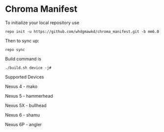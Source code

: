 Chroma Manifest
===================

To initialize your local repository use

    repo init -u https://github.com/whdgmawkd/chroma_manifest.git -b mm6.0
    

Then to sync up:

    repo sync


Build command is

    ./build.sh device -j#


Supported Devices

   Nexus 4  - mako

   Nexus 5  - hammerhead

   Nexus 5X - bullhead

   Nexus 6  - shamu

   Nexus 6P - angler


